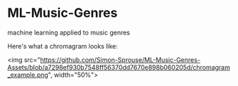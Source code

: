 # ML-Music-Genres
machine learning applied to music genres

Here's what a chromagram looks like:

<img src="https://github.com/Simon-Sprouse/ML-Music-Genres-Assets/blob/a7298ef930b7548ff56370dd7670e898b060205d/chromagram_example.png", width="50%">
